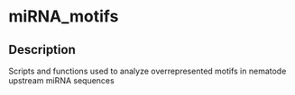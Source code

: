 # miRNA_motifs

## Description

Scripts and functions used to analyze overrepresented motifs in nematode upstream miRNA sequences
